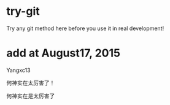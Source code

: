 # try-git
Try any git method here before you use it in real development!  

# add at August17, 2015
Yangxc13

何神实在太厉害了！

何神实在是太厉害了
